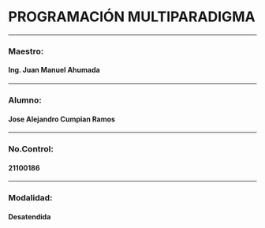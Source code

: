 # PROGRAMACIÓN MULTIPARADIGMA
---
### Maestro: 
#### Ing. Juan Manuel Ahumada 
---
### Alumno: 
#### Jose Alejandro Cumpian Ramos
---
### No.Control: 
#### 21100186
--- 
### Modalidad: 
#### Desatendida